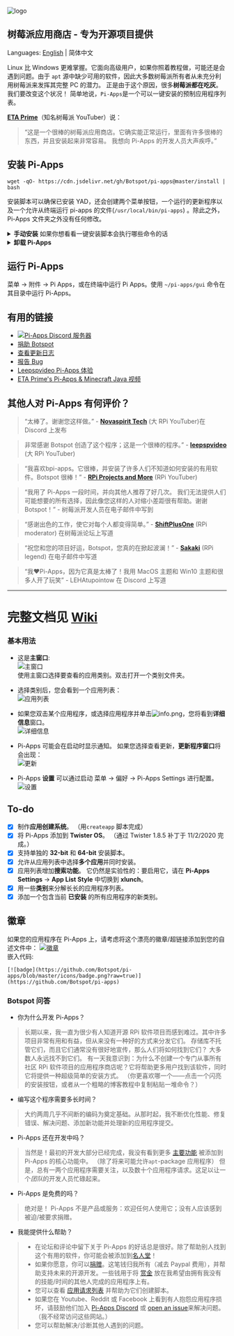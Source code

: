 ![logo](https://github.com/Botspot/pi-apps/blob/master/icons/proglogo.png?raw=true)
## 树莓派应用商店 - 专为开源项目提供
Languages: [English](./README.md) | 简体中文

Linux 比 Windows 更难掌握。它面向高级用户，如果你照着教程做，可能还是会遇到问题。由于 `apt` 源中缺少可用的软件，因此大多数树莓派所有者从未充分利用树莓派来发挥其完整 PC 的潜力。
正是由于这个原因，很多**树莓派都在吃灰**。我们要改变这个状况！
简单地说，`Pi-Apps`是一个可以一键安装的预制应用程序列表。

**[ETA Prime](https://www.youtube.com/watch?v=oqNWJ52DLes)**（知名树莓派 YouTuber）说：

> “这是一个很棒的树莓派应用商店。它确实能正常运行，里面有许多很棒的东西，并且安装起来非常容易。
> 我想向 Pi-Apps 的开发人员大声疾呼。”

## 安装 Pi-Apps
```
wget -qO- https://cdn.jsdelivr.net/gh/Botspot/pi-apps@master/install | bash
```
安装脚本可以确保已安装 YAD，还会创建两个菜单按钮，一个运行的更新程序以及一个允许从终端运行 pi-apps 的文件(`/usr/local/bin/pi-apps`) 。除此之外，Pi-Apps 文件夹之外没有任何修改。

<details>
<summary><b>手动安装</b> 如果你想看看一键安装脚本会执行哪些命令的话</summary>
手动安装 Pi-Apps:
 
```
git clone https://github.com/Botspot/pi-apps
~/pi-apps/install
```
</details>

<details>
<summary><b>卸载 Pi-Apps</b></summary>
卸载 Pi-Apps:

```
~/pi-apps/uninstall
```
</details>

## 运行 Pi-Apps

菜单 -> 附件 -> Pi Apps，或在终端中运行 Pi Apps。使用 `~/pi-apps/gui` 命令在其目录中运行 Pi-Apps。
## 有用的链接
- [![Pi-Apps Discord 服务器](https://img.shields.io/discord/770629697909424159.svg?color=7289da&label=Pi-Apps%20Discord%20server&logo=discord)](https://discord.gg/RXSTvaUvuu)
- [捐助 Botspot](https://paypal.me/josephmarchand)
- [查看更新日志](https://github.com/Botspot/pi-apps/blob/master/CHANGELOG.md)
- [报告 Bug](https://github.com/Botspot/pi-apps/issues/new)
- [Leepspvideo Pi-Apps 体验](https://www.youtube.com/watch?v=zxyWQ3FV98I)
- [ETA Prime's Pi-Apps & Minecraft Java 视频](https://www.youtube.com/watch?v=oqNWJ52DLes)

## 其他人对 Pi-Apps 有何评价？
> “太棒了。谢谢您这样做。” - **[Novaspirit Tech](youtube.com/novaspirittech)** (大 RPi YouTuber)在 Discord 上发布

> 非常感谢 Botspot 创造了这个程序；这是一个很棒的程序。” - **[leepspvideo](https://www.youtube.com/watch?v=zxyWQ3FV98I)** (大 RPi YouTuber)

> “我喜欢bpi-apps。它很棒，并安装了许多人们不知道如何安装的有用软件。Botspot 很棒！” - **[RPi Projects and More](https://www.youtube.com/channel/UCkv0fW0EIUTKw6pYEnTjTbQ)** (RPi YouTuber)

> “我用了 Pi-Apps 一段时间，并向其他人推荐了好几次。
> 我们无法提供人们可能想要的所有选择，因此像您这样的人对缩小差距很有帮助。谢谢 Botspot！” - 树莓派开发人员在电子邮件中写到

> “感谢出色的工作，使它对每个人都变得简单。” - [**ShiftPlusOne**](https://www.raspberrypi.org/forums/viewtopic.php?f=63&t=290329&p=1755860#p1755857) (RPi moderator) 在树莓派论坛上写道

> “祝您和您的项目好运，Botspot，您真的在掀起波澜！” - **[Sakaki](https://github.com/sakaki-)** (RPi legend) 在电子邮件中写道

> “我❤️Pi-Apps，因为它真是太棒了！我用 MacOS 主题和 Win10 主题和很多人开了玩笑” - LEHAtupointow 在 Discord 上写道

<hr>

# 完整文档见 [Wiki](https://github.com/Botspot/pi-apps/wiki) 

### 基本用法
- 这是**主窗口**:  
![主窗口](https://github.com/Botspot/pi-apps/blob/master/icons/screenshots/main%20window.png?raw=true)  
使用主窗口选择要查看的应用类别。双击打开一个类别文件夹。  
- 选择类别后，您会看到一个应用列表：  
![应用列表](https://github.com/Botspot/pi-apps/blob/master/icons/screenshots/app%20list.png?raw=true)  

- 如果您双击某个应用程序，或选择应用程序并单击![info.png](https://raw.githubusercontent.com/Botspot/pi-apps/master/icons/info.png)，您将看到**详细信息**窗口。  
![详细信息](https://github.com/Botspot/pi-apps/blob/master/icons/screenshots/details%20window.png?raw=true)  
- Pi-Apps 可能会在启动时显示通知。 如果您选择查看更新，**更新程序窗口**将会出现：  
![更新](https://github.com/Botspot/pi-apps/blob/master/icons/screenshots/updates%20available.png?raw=true)  
- Pi-Apps **设置** 可以通过启动 菜单 -> 偏好 -> Pi-Apps Settings 进行配置。  
![设置](https://github.com/Botspot/pi-apps/blob/master/icons/screenshots/settings.png?raw=true)  

## To-do

- [X] 制作**应用创建系统**。 （用`createapp` 脚本完成）
- [X] 将 Pi-Apps 添加到 **Twister OS**。 （通过 Twister 1.8.5 补丁于 11/2/2020 完成。）
- [X] 支持单独的 **32-bit** 和 **64-bit** 安装脚本。
- [X] 允许从应用列表中选择**多个应用**并同时安装。
- [X] 应用列表增加**搜索功能**。 它仍然是实验性的：要启用它，请在 **Pi-Apps Settings** -> **App List Style** 中切换到 **xlunch**。
- [X] 用一些**类别**来分解长长的应用程序列表。
- [X] 添加一个包含当前 **已安装** 的所有应用程序的新类别。

## 徽章
如果您的应用程序在 Pi-Apps 上，请考虑将这个漂亮的徽章/超链接添加到您的自述文件中：
[![徽章](https://github.com/Botspot/pi-apps/blob/master/icons/badge.png?raw=true)](https://github.com/Botspot/pi-apps)  
嵌入代码:  
```
[![badge](https://github.com/Botspot/pi-apps/blob/master/icons/badge.png?raw=true)](https://github.com/Botspot/pi-apps)  
```
### Botspot 问答
 - 你为什么开发 Pi-Apps？
> 长期以来，我一直为很少有人知道开源 RPi 软件项目而感到难过。其中许多项目非常有用和有益，但从来没有一种好的方式来分发它们。
> 存储库不托管它们，而且它们通常没有很好地宣传，那么人们将如何找到它们？
> 大多数人永远找不到它们。
> 有一天我意识到：为什么不创建一个专门从事所有社区 RPi 软件项目的应用程序商店呢？它将帮助更多用户找到该软件，同时它将提供一种超级简单的安装方式。
>（你更喜欢哪一个——点击一个闪亮的安装按钮，或者从一个粗略的博客教程中复制粘贴一堆命令？）

 - 编写这个程序需要多长时间？
> 大约两周几乎不间断的编码为奠定基础。从那时起，我不断优化性能、修复错误、解决问题、添加新功能并处理新的应用程序提交。

 - Pi-Apps 还在开发中吗？
> 当然是！最初的开发大部分已经完成，我没有看到更多 [主要功能](https://github.com/Botspot/pi-apps#to-do) 被添加到 Pi-Apps 的核心功能中。 （除了将来可能允许`apt`-package 应用程序）
> 但是，总有一两个应用程序需要关注，以及数十个应用程序请求。这足以让一个*团队*的开发人员忙碌起来。

 - Pi-Apps 是免费的吗？
> 绝对是！ Pi-Apps 不是产品或服务：欢迎任何人使用它；没有人应该感到被迫/被要求捐赠。

 - 我能提供什么帮助？
> - 在论坛和评论中留下关于 Pi-Apps 的好话总是很好。除了帮助别人找到这个有用的软件，你可能会被添加到[名人堂](https://github.com/Botspot/pi-apps#what-do-others-say-about-pi-apps)！
> - 如果你愿意，你可以[捐赠](https://paypal.me/josephmarchand)。这笔钱归我所有（减去 Paypal 费用），并帮助支持未来的开源开发。一些钱用于将 [赏金](https://github.com/ptitSeb/box86/issues/296) 放在我希望由拥有我没有的技能/时间的其他人完成的应用程序上有。
> - 您可以查看 [应用请求列表](https://github.com/Botspot/pi-apps/issues) 并帮助为它们创建脚本。
> - 如果您在 Youtube、Reddit 或 Facebook 上看到有人抱怨应用程序损坏，请鼓励他们加入 [Pi-Apps Discord](https://discord.gg/RXSTvaUvuu) 或 [open an issue](https://github.com/Botspot/pi-apps/issues/new)来解决问题。 （我不经常访问这些网站。）
> - 您可以帮助解决/诊断其他人遇到的问题。
